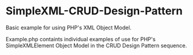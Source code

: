 SimpleXML-CRUD-Design-Pattern
=============================

Basic example for using PHP's XML Object Model.

Example.php containts individual examples of use for PHP's SimpleXMLElement Object Model in the CRUD Design Pattern sequence.
